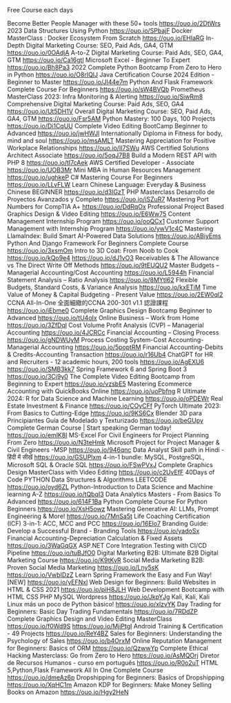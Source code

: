 Free Course each days

Become Better People Manager with these 50+ tools
https://ouo.io/2DtWrs
2023 Data Structures Using Python
https://ouo.io/SPbajF
Docker MasterClass : Docker Ecosystem From Scratch
https://ouo.io/EHIaRG
In-Depth Digital Marketing Course: SEO, Paid Ads, GA4, GTM
https://ouo.io/0OAdjA
A-to-Z Digital Marketing Course: Paid Ads, SEO, GA4, GTM
https://ouo.io/Ca16gtl
Microsoft Excel - Beginner To Expert
https://ouo.io/Bh8Pa3
2022 Complete Python Bootcamp From Zero to Hero in Python
https://ouo.io/O8rIQlJ
Java Certification Course 2024 Edition - Beginner to Master
https://ouo.io/JI44e7m
Python And Flask Framework Complete Course For Beginners
https://ouo.io/sW4BVQb
Prometheus MasterClass 2023: Infra Monitoring & Alerting
https://ouo.io/SiwRm8
Comprehensive Digital Marketing Course: Paid Ads, SEO, GA4
https://ouo.io/Ut5DH1V
Overall Digital Marketing Course: SEO, Paid Ads, GA4, GTM
https://ouo.io/Fsr5AM
Python Mastery: 100 Days, 100 Projects
https://ouo.io/Di1CqUU
Complete Video Editing BootCamp Beginner to Advanced
https://ouo.io/jwHWJl
Internationally Diploma in Fitness for body, mind and soul
https://ouo.io/msAMLT
Mastering Appreciation for Positive Workplace Relationships
https://ouo.io/II7SWu
AWS Certified Solutions Architect Associate
https://ouo.io/5oqJ7B8
Build a Modern REST API with PHP 8
https://ouo.io/tI7cAek
AWS Certified Developer - Associate
https://ouo.io/UOB3Mr
Mini MBA in Human Resources Management
https://ouo.io/ughkeP
C# Mastering Course For Beginners
https://ouo.io/LLvFLW
Learn Chinese Language: Everyday & Business Chinese BEGINNER
https://ouo.io/d3lGzT
PHP Masterclass Desarrollo de Proyectos Avanzados y Completo
https://ouo.io/iSZuR7
Mastering Port Numbers for CompTIA A+
https://ouo.io/DdRqOx
Professional Project Based Graphics Design & Video Editing
https://ouo.io/E6Ww75
Content Management Internship Program
https://ouo.io/ooQCx1
Customer Support Management with Internship Program
https://ouo.io/ywV1c4C
Mastering LlamaIndex: Build Smart AI-Powered Data Solutions
https://ouo.io/ABiyEms
Python And Django Framework For Beginners Complete Course
https://ouo.io/3xsmOm
Intro to 3D Coat: From Noob to Cook
https://ouo.io/kQo9e4
https://ouo.io/dJ1vO3
Receivables & The Allowance vs The Direct Write Off Methods
https://ouo.io/9tEUQU2
Master Budgets – Managerial Accounting/Cost Accounting
https://ouo.io/L5944h
Financial Statement Analysis – Ratio Analysis
https://ouo.io/8MYtl62
Flexible Budgets, Standard Costs, & Variance Analysis
https://ouo.io/kxETiM
Time Value of Money & Capital Budgeting - Present Value
https://ouo.io/2EW0ql2
CCNA All-In-One 全面細緻的CCNA 200-301 v1.1 認證課程
https://ouo.io/iEbme0
Complete Graphics Design Bootcamp Beginner to Advanced
https://ouo.io/tU4oIx
Online Business – Work from Home
https://ouo.io/3ZfDql
Cost Volume Profit Analysis (CVP) – Managerial Accounting
https://ouo.io/4JCRCc
Financial Accounting – Closing Process
https://ouo.io/gNDWUyM
Process Costing System-Cost Accounting-Managerial Accounting
https://ouo.io/5poptRM
Financial Accounting-Debits & Credits-Accounting Transaction
https://ouo.io/r16Ub4
ChatGPT for HR and Recruiters - 12 academic hours, 200 tools
https://ouo.io/AgEXU6
https://ouo.io/SMB3kk7
Spring Framework 6 and Spring Boot 3
https://ouo.io/3Cj9y0
The Complete Video Editing Bootcamp from Beginning to Expert
https://ouo.io/vzsbE5
Mastering Ecommerce Accounting with QuickBooks Online
https://ouo.io/uoPbfng
R Ultimate 2024: R for Data Science and Machine Learning
https://ouo.io/oPDEWr
Real Estate Investment & Finance
https://ouo.io/COyCFf
PyTorch Ultimate 2023: From Basics to Cutting-Edge
https://ouo.io/9KS6Cx
Blender 3D para Principiantes Guía de Modelado y Texturizado
https://ouo.io/beGUpy
Complete German Course | Start speaking German today!
https://ouo.io/emlK8I
MS-Excel For Civil Engineers for Project Planning From Zero
https://ouo.io/N3teHmk
Microsoft Project for Project Manager & Civil Engineers -MSP
https://ouo.io/946qnc
Data Analyst Skill path in Hindi - हिंदी में सीखें
https://ouo.io/GSUPlxm
4-in-1 bundle: MySQL, PostgreSQL, Microsoft SQL & Oracle SQL
https://ouo.io/FSwPVxJ
Complete Graphics Design MasterClass with Video Editing
https://ouo.io/c2UvEfF
40Days of Code PYTHON Data Structures & Algorithms LEETCODE
https://ouo.io/oyd6ZL
Python-Introduction to Data Science and Machine learning A-Z
https://ouo.io/tQbqI3
Data Analytics Masters - From Basics To Advanced
https://ouo.io/614F1Ba
Python Complete Course For Python Beginners
https://ouo.io/XsH5owz
Mastering Generative AI: LLMs, Prompt Engineering & More!
https://ouo.io/7MnSa5t
Life Coaching Certification (ICF) 3-in-1: ACC, MCC and PCC
https://ouo.io/16Elo7
Branding Guide: Develop a Successful Brand - Branding Tools
https://ouo.io/yadoSx
Financial Accounting-Depreciation Calculation & Fixed Assets
https://ouo.io/3WaGqGX
ASP.NET Core Integration Testing with CI/CD Pipeline
https://ouo.io/tuBJfO0
Digital Marketing B2B: Ultimate B2B Digital Marketing Course
https://ouo.io/K9tKvR
Social Media Marketing B2B: Proven Social Media Marketing
https://ouo.io/Lny5sK
https://ouo.io/VwbIDzZ
Learn Spring Framework the Easy and Fun Way! [NEW]
https://ouo.io/yEFNxl
Web Design for Beginners: Build Websites in HTML & CSS 2021
https://ouo.io/piH8JLH
Web Development Bootcamp with HTML CSS PHP MySQL Wordpress
https://ouo.io/JkpYJg
Kali, Kali, Kali Linux más un poco de Python básico!
https://ouo.io/xlzvYK
Day Trading for Beginners: Basic Day Trading Fundamentals
https://ouo.io/7RDdZP
Complete Graphics Design and Video Editing MasterClass
https://ouo.io/f0Wd9S
https://ouo.io/MjiPtgI
Android Training & Certification - 49 Projects
https://ouo.io/ReY4BZ
Sales for Beginners: Understanding the Psychology of Sales
https://ouo.io/b4OrxM
Online Reputation Management for Beginners: Basics of ORM
https://ouo.io/QzwwYp
Complete Ethical Hacking Masterclass: Go from Zero to Hero
https://ouo.io/AsMQOrj
Diretor de Recursos Humanos - curso em português
https://ouo.io/R0o2uT
HTML 5,Python,Flask Framework All In One Complete Course
https://ouo.io/dmeAz6p
Dropshipping for Beginners: Basics of Dropshipping
https://ouo.io/XqHC1m
Amazon KDP for Beginners: Make Money Selling Books on Amazon
https://ouo.io/Hgy2HeN
